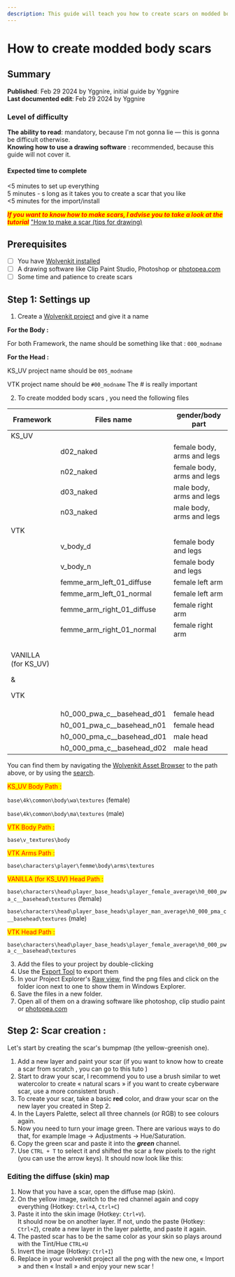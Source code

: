 ```yaml
---
description: This guide will teach you how to create scars on modded body KS_UV and VTK
---
```


# How to create modded body scars

## **Summary**

**Published**: Feb 29 2024 by Yggnire, initial guide by Yggnire\
**Last documented edit**: Feb 29 2024 by Yggnire



### Level of difficulty

**The ability to read**: mandatory, because I'm not gonna lie — this is gonna be difficult otherwise.\
**Knowing how to use a drawing software** : recommended, because this guide will not cover it.

#### Expected time to complete

<5 minutes to set up everything\
5 minutes - s long as it takes you to create a scar that you like\
<5 minutes for the import/install

_<mark style="color:red;">**If you want to know how to make scars, I advise you to take a look at the tutorial**</mark>_ ["How to make a scar (tips for drawing)](https://wiki.redmodding.org/cyberpunk-2077-modding/for-mod-creators/modding-guides/npcs/custom-tattoos-and-scars/how-to-make-a-scar-tips-for-drawing)

## Prerequisites

* [ ] You have [Wolvenkit installed](https://app.gitbook.com/s/-MP\_ozZVx2gRZUPXkd4r/getting-started/download)
* [ ] A drawing software like Clip Paint Studio, Photoshop or [photopea.com](https://www.photopea.com/)
* [ ] Some time and patience to create scars

## Step 1: Settings up&#x20;

1. Create a [Wolvenkit project](https://app.gitbook.com/s/-MP\_ozZVx2gRZUPXkd4r/wolvenkit-app/usage/wolvenkit-projects) and give it a name&#x20;

**For the Body :**&#x20;

For both Framework, the name should be something like that : `000_modname`

**For the Head :**

KS\_UV project name should be `005_modname`

VTK project name should be `#00_modname`  The # is really important





2. To create modded body scars , you need the following files



| Framework                                           | Files name                       | gender/body part           |
| --------------------------------------------------- | -------------------------------- | -------------------------- |
| KS\_UV                                              |                                  |                            |
|                                                     | d02\_naked                       | female body, arms and legs |
|                                                     | n02\_naked                       | female body, arms and legs |
|                                                     | d03\_naked                       | male body, arms and legs   |
|                                                     | n03\_naked                       | male body, arms and legs   |
|                                                     |                                  |                            |
| VTK                                                 |                                  |                            |
|                                                     | v\_body\_d                       | female body and legs       |
|                                                     | v\_body\_n                       | female body and legs       |
|                                                     | femme\_arm\_left\_01\_diffuse    | female left arm            |
|                                                     | femme\_arm\_left\_01\_normal     | female left arm            |
|                                                     | femme\_arm\_right\_01\_diffuse   | female right arm           |
|                                                     | femme\_arm\_right\_01\_normal    | female right arm           |
|                                                     |                                  |                            |
| <p>VANILLA (for KS_UV) </p><p>&#x26; </p><p>VTK</p> |                                  |                            |
|                                                     | h0\_000\_pwa\_c\_\_basehead\_d01 | female head                |
|                                                     | h0\_001\_pwa\_c\_\_basehead\_n01 | female head                |
|                                                     | h0\_000\_pma\_c\_\_basehead\_d01 | male head                  |
|                                                     | h0\_000\_pma\_c\_\_basehead\_d02 | male head                  |

You can find them by navigating the [Wolvenkit Asset Browser](https://app.gitbook.com/s/-MP\_ozZVx2gRZUPXkd4r/wolvenkit-app/editor/asset-browser) to the path above, or by using the [search](https://app.gitbook.com/s/-MP\_ozZVx2gRZUPXkd4r/wolvenkit-app/usage/wolvenkit-search-finding-files).

<mark style="color:red;">KS\_UV Body Path :</mark>&#x20;

`base\4k\common\body\wa\textures` (female)

`base\4k\common\body\ma\textures` (male)

<mark style="color:red;">VTK Body Path :</mark>

`base\v_textures\body`

<mark style="color:red;">VTK Arms Path :</mark>&#x20;

`base\characters\player\femme\body\arms\textures`

<mark style="color:red;">VANILLA (for KS\_UV) Head Path :</mark>&#x20;

`base\characters\head\player_base_heads\player_female_average\h0_000_pwa_c__basehead\textures` (female)

`base\characters\head\player_base_heads\player_man_average\h0_000_pma_c__basehead\textures` (male)

<mark style="color:red;">VTK Head Path :</mark>&#x20;

`base\characters\head\player_base_heads\player_female_average\h0_000_pwa_c__basehead\textures`

3. Add the files to your project by double-clicking
4. Use the [Export Tool](https://app.gitbook.com/s/-MP\_ozZVx2gRZUPXkd4r/wolvenkit-app/tools/tools-import-export#export-tool) to export them
5. In your Project Explorer's [Raw view](https://app.gitbook.com/s/-MP\_ozZVx2gRZUPXkd4r/wolvenkit-app/editor/project-explorer#raw), find the png files and click on the folder icon next to one to show them in Windows Explorer.&#x20;
6. Save the files in a new folder.
7. Open all of them on a drawing software like  photoshop, clip studio paint or [photopea.com](https://www.photopea.com/)

## Step 2: Scar creation :

Let's start by creating the scar's bumpmap (the yellow-greenish one).

1. Add a new layer and paint your scar (if you want to know how to create a scar from scratch , you can go to this tuto )&#x20;
2. Start to draw your scar, I recommend you to use a brush similar to wet watercolor to create « natural scars » if you want to create cyberware scar, use a more consistent brush .
3. To create your scar, take a basic **red** color, and draw your scar on the new layer you created in Step 2.
4. In the Layers Palette, select all three channels (or RGB) to see colours again.
5. Now you need to turn your image green. There are various ways to do that, for example Image -> Adjustments -> Hue/Saturation.
6. Copy the green scar and paste it into the _**green**_ channel.
7. Use `CTRL + T` to select it and shifted the scar a few pixels to the right (you can use the arrow keys). It should now look like this:

### Editing the diffuse (skin) map

1. Now that you have a scar, open the diffuse map (skin).
2. On the yellow image, switch to the red channel again and copy everything (Hotkey: `Ctrl+A`, `Ctrl+C`)
3. Paste it into the skin image (Hotkey: `Ctrl+V`). \
   It should now be on another layer. If not, undo the paste (Hotkey: `Ctrl+Z`), create a new layer in the layer palette, and paste it again.&#x20;
4. The pasted scar has to be the same color as your skin so plays around with the Tint/Hue `CTRL+U`&#x20;
5. Invert the image (Hotkey: `Ctrl+I`)
6. Replace in your wolvenkit project all the png with the new one, « Import » and then « Install » and enjoy your new scar !



